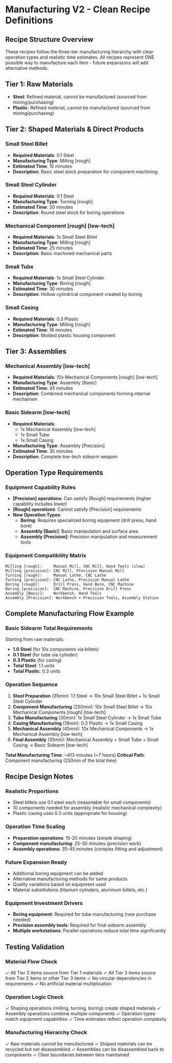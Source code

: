 # Manufacturing V2 - Clean Recipe Definitions

## Recipe Structure Overview

These recipes follow the three-tier manufacturing hierarchy with clear operation types and realistic time estimates. All recipes represent ONE possible way to manufacture each item - future expansions will add alternative methods.

## Tier 1: Raw Materials
- **Steel**: Refined material, cannot be manufactured (sourced from mining/purchasing)
- **Plastic**: Refined material, cannot be manufactured (sourced from mining/purchasing)

## Tier 2: Shaped Materials & Direct Products

### **Small Steel Billet**
- **Required Materials**: 0.1 Steel
- **Manufacturing Type**: Milling [rough]
- **Estimated Time**: 15 minutes
- **Description**: Basic steel stock preparation for component machining

### **Small Steel Cylinder** 
- **Required Materials**: 0.1 Steel
- **Manufacturing Type**: Turning [rough]
- **Estimated Time**: 20 minutes
- **Description**: Round steel stock for boring operations

### **Mechanical Component [rough] [low-tech]**
- **Required Materials**: 1x Small Steel Billet
- **Manufacturing Type**: Milling [rough]
- **Estimated Time**: 25 minutes
- **Description**: Basic machined mechanical parts

### **Small Tube**
- **Required Materials**: 1x Small Steel Cylinder
- **Manufacturing Type**: Boring [rough]
- **Estimated Time**: 30 minutes
- **Description**: Hollow cylindrical component created by boring

### **Small Casing**
- **Required Materials**: 0.3 Plastic
- **Manufacturing Type**: Milling [rough]
- **Estimated Time**: 18 minutes
- **Description**: Molded plastic housing component

## Tier 3: Assemblies

### **Mechanical Assembly [low-tech]**
- **Required Materials**: 10x Mechanical Components [rough] [low-tech]
- **Manufacturing Type**: Assembly [Basic]
- **Estimated Time**: 45 minutes
- **Description**: Combined mechanical components forming internal mechanism

### **Basic Sidearm [low-tech]**
- **Required Materials**: 
  - 1x Mechanical Assembly [low-tech]
  - 1x Small Tube
  - 1x Small Casing
- **Manufacturing Type**: Assembly [Precision]
- **Estimated Time**: 35 minutes
- **Description**: Complete low-tech sidearm weapon

## Operation Type Requirements

### **Equipment Capability Rules**
- **[Precision] operations**: Can satisfy [Rough] requirements (higher capability includes lower)
- **[Rough] operations**: Cannot satisfy [Precision] requirements
- **New Operation Types**: 
  - **Boring**: Requires specialized boring equipment (drill press, hand bore)
  - **Assembly [Basic]**: Basic manipulation and surface area
  - **Assembly [Precision]**: Precision manipulation and measurement tools

### **Equipment Compatibility Matrix**
```
Milling [rough]:     Manual Mill, CNC Mill, Hand Tools (slow)
Milling [precision]: CNC Mill, Precision Manual Mill
Turning [rough]:     Manual Lathe, CNC Lathe
Turning [precision]: CNC Lathe, Precision Manual Lathe  
Boring [rough]:      Drill Press, Hand Bore, CNC Machine
Boring [precision]:  CNC Machine, Precision Drill Press
Assembly [Basic]:    Workbench, Hand Tools
Assembly [Precision]: Workbench + Precision Tools, Assembly Station
```

## Complete Manufacturing Flow Example

### **Basic Sidearm Total Requirements**
Starting from raw materials:
- **1.0 Steel** (for 10x components via billets)
- **0.1 Steel** (for tube via cylinder)  
- **0.3 Plastic** (for casing)
- **Total Steel**: 1.1 units
- **Total Plastic**: 0.3 units

### **Operation Sequence**
1. **Steel Preparation** (35min): 1.1 Steel → 10x Small Steel Billet + 1x Small Steel Cylinder
2. **Component Manufacturing** (250min): 10x Small Steel Billet → 10x Mechanical Components [rough] [low-tech]
3. **Tube Manufacturing** (30min): 1x Small Steel Cylinder → 1x Small Tube
4. **Casing Manufacturing** (18min): 0.3 Plastic → 1x Small Casing
5. **Mechanical Assembly** (45min): 10x Mechanical Components → 1x Mechanical Assembly [low-tech]
6. **Final Assembly** (35min): Mechanical Assembly + Small Tube + Small Casing → Basic Sidearm [low-tech]

**Total Manufacturing Time**: ~413 minutes (~7 hours)
**Critical Path**: Component manufacturing (250min of the total time)

## Recipe Design Notes

### **Realistic Proportions**
- Steel billets use 0.1 steel each (reasonable for small components)
- 10 components needed for assembly (realistic mechanical complexity)
- Plastic casing uses 0.3 units (appropriate for housing)

### **Operation Time Scaling**
- **Preparation operations**: 15-20 minutes (simple shaping)
- **Component manufacturing**: 25-30 minutes (precision work)
- **Assembly operations**: 35-45 minutes (complex fitting and adjustment)

### **Future Expansion Ready**
- Additional boring equipment can be added
- Alternative manufacturing methods for same products
- Quality variations based on equipment used
- Material substitutions (titanium cylinders, aluminum billets, etc.)

### **Equipment Investment Drivers**
- **Boring equipment**: Required for tube manufacturing (new purchase needed)
- **Precision assembly tools**: Required for final sidearm assembly
- **Multiple workstations**: Parallel operations reduce total time significantly

## Testing Validation

### **Material Flow Check**
✓ All Tier 2 items source from Tier 1 materials
✓ All Tier 3 items source from Tier 2 items or other Tier 3 items
✓ No circular dependencies in requirements
✓ No artificial material multiplication

### **Operation Logic Check**
✓ Shaping operations (milling, turning, boring) create shaped materials
✓ Assembly operations combine multiple components
✓ Operation types match equipment capabilities
✓ Time estimates reflect operation complexity

### **Manufacturing Hierarchy Check**
✓ Raw materials cannot be manufactured
✓ Shaped materials can be recycled but not disassembled
✓ Assemblies can be disassembled back to components
✓ Clear boundaries between tiers maintained